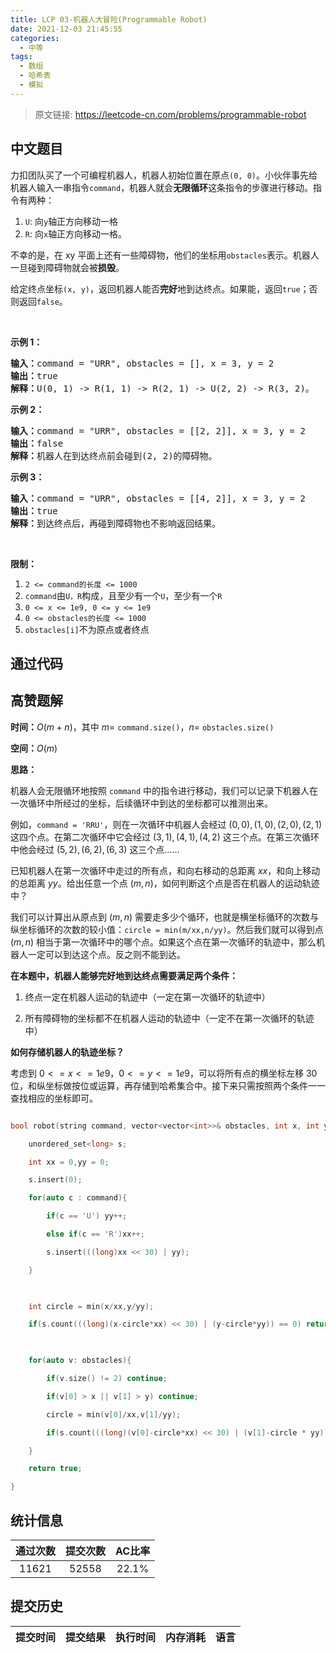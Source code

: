 ```yaml
---
title: LCP 03-机器人大冒险(Programmable Robot)
date: 2021-12-03 21:45:55
categories:
  - 中等
tags:
  - 数组
  - 哈希表
  - 模拟
---
```


> 原文链接: https://leetcode-cn.com/problems/programmable-robot




## 中文题目
<div><p>力扣团队买了一个可编程机器人，机器人初始位置在原点<code>(0, 0)</code>。小伙伴事先给机器人输入一串指令<code>command</code>，机器人就会<strong>无限循环</strong>这条指令的步骤进行移动。指令有两种：</p>

<ol>
	<li><code>U</code>: 向<code>y</code>轴正方向移动一格</li>
	<li><code>R</code>: 向<code>x</code>轴正方向移动一格。</li>
</ol>

<p>不幸的是，在 xy 平面上还有一些障碍物，他们的坐标用<code>obstacles</code>表示。机器人一旦碰到障碍物就会被<strong>损毁</strong>。</p>

<p>给定终点坐标<code>(x, y)</code>，返回机器人能否<strong>完好</strong>地到达终点。如果能，返回<code>true</code>；否则返回<code>false</code>。</p>

<p>&nbsp;</p>

<p><strong>示例 1：</strong></p>

<pre><strong>输入：</strong>command = &quot;URR&quot;, obstacles = [], x = 3, y = 2
<strong>输出：</strong>true
<strong>解释：</strong>U(0, 1) -&gt; R(1, 1) -&gt; R(2, 1) -&gt; U(2, 2) -&gt; R(3, 2)。</pre>

<p><strong>示例 2：</strong></p>

<pre><strong>输入：</strong>command = &quot;URR&quot;, obstacles = [[2, 2]], x = 3, y = 2
<strong>输出：</strong>false
<strong>解释：</strong>机器人在到达终点前会碰到(2, 2)的障碍物。</pre>

<p><strong>示例 3：</strong></p>

<pre><strong>输入：</strong>command = &quot;URR&quot;, obstacles = [[4, 2]], x = 3, y = 2
<strong>输出：</strong>true
<strong>解释：</strong>到达终点后，再碰到障碍物也不影响返回结果。</pre>

<p>&nbsp;</p>

<p><strong>限制：</strong></p>

<ol>
	<li><code>2 &lt;= command的长度 &lt;= 1000</code></li>
	<li><code>command</code>由<code>U，R</code>构成，且至少有一个<code>U</code>，至少有一个<code>R</code></li>
	<li><code>0 &lt;= x &lt;= 1e9, 0 &lt;= y &lt;= 1e9</code></li>
	<li><code>0 &lt;= obstacles的长度 &lt;= 1000</code></li>
	<li><code>obstacles[i]</code>不为原点或者终点</li>
</ol>
</div>

## 通过代码
<RecoDemo>
</RecoDemo>


## 高赞题解
**时间：**$O(m+n)$，其中 $m =$ `command.size()`，$n =$ `obstacles.size()`
**空间：**$O(m)$

**思路：**
机器人会无限循环地按照 `command` 中的指令进行移动，我们可以记录下机器人在一次循环中所经过的坐标，后续循环中到达的坐标都可以推测出来。

例如，`command = 'RRU'`，则在一次循环中机器人会经过 $(0,0),(1,0),(2,0),(2,1)$ 这四个点。在第二次循环中它会经过 $(3,1),(4,1),(4,2)$ 这三个点。在第三次循环中他会经过 $(5,2),(6,2),(6,3)$ 这三个点……

已知机器人在第一次循环中走过的所有点，和向右移动的总距离 $xx$，和向上移动的总距离 $yy$。给出任意一个点 $(m,n)$，如何判断这个点是否在机器人的运动轨迹中？

我们可以计算出从原点到 $(m,n)$ 需要走多少个循环，也就是横坐标循环的次数与纵坐标循环的次数的较小值：`circle = min(m/xx,n/yy)`。然后我们就可以得到点 $(m,n)$ 相当于第一次循环中的哪个点。如果这个点在第一次循环的轨迹中，那么机器人一定可以到达这个点。反之则不能到达。

**在本题中，机器人能够完好地到达终点需要满足两个条件：**
1. 终点一定在机器人运动的轨迹中（一定在第一次循环的轨迹中）
2. 所有障碍物的坐标都不在机器人运动的轨迹中（一定不在第一次循环的轨迹中）

**如何存储机器人的轨迹坐标？**
考虑到 $0 <= x <= 1e9$，$0 <= y <= 1e9$，可以将所有点的横坐标左移 $30$ 位，和纵坐标做按位或运算，再存储到哈希集合中。接下来只需按照两个条件一一查找相应的坐标即可。

```cpp [-C++]
bool robot(string command, vector<vector<int>>& obstacles, int x, int y) {
    unordered_set<long> s;
    int xx = 0,yy = 0;
    s.insert(0);
    for(auto c : command){
        if(c == 'U') yy++;
        else if(c == 'R')xx++;
        s.insert(((long)xx << 30) | yy);
    }
      
    int circle = min(x/xx,y/yy);
    if(s.count(((long)(x-circle*xx) << 30) | (y-circle*yy)) == 0) return false;
    
    for(auto v: obstacles){
        if(v.size() != 2) continue;
        if(v[0] > x || v[1] > y) continue;
        circle = min(v[0]/xx,v[1]/yy);
        if(s.count(((long)(v[0]-circle*xx) << 30) | (v[1]-circle * yy))) return false;
    }
    return true;
}
```


## 统计信息
| 通过次数 | 提交次数 | AC比率 |
| :------: | :------: | :------: |
|    11621    |    52558    |   22.1%   |

## 提交历史
| 提交时间 | 提交结果 | 执行时间 |  内存消耗  | 语言 |
| :------: | :------: | :------: | :--------: | :--------: |
